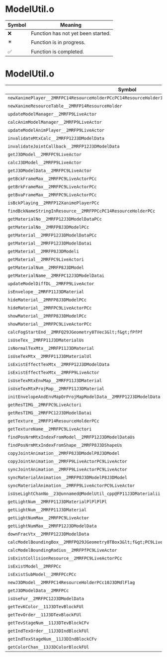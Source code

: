 # ModelUtil.o
| Symbol | Meaning 
| ------------- | ------------- 
| :x: | Function has not yet been started. 
| :eight_pointed_black_star: | Function is in progress. 
| :white_check_mark: | Function is completed. 


# ModelUtil.o
| Symbol | Decompiled? |
| ------------- | ------------- |
| `newXanimePlayer__2MRFPC14ResourceHolderPCcPC14ResourceHolder10J3DMdlFlagP19XanimeResourceTable` | :x: |
| `newXanimeResourceTable__2MRFP14ResourceHolder` | :x: |
| `updateModelManager__2MRFP9LiveActor` | :x: |
| `calcAnimModelManager__2MRFP9LiveActor` | :x: |
| `updateModelAnimPlayer__2MRFP9LiveActor` | :x: |
| `invalidateMtxCalc__2MRFP12J3DModelData` | :x: |
| `invalidateJointCallback__2MRFP12J3DModelData` | :x: |
| `getJ3DModel__2MRFPC9LiveActor` | :x: |
| `calcJ3DModel__2MRFP9LiveActor` | :x: |
| `getJ3DModelData__2MRFPC9LiveActor` | :x: |
| `getBckFrameMax__2MRFPC9LiveActorPCc` | :x: |
| `getBrkFrameMax__2MRFPC9LiveActorPCc` | :x: |
| `getBvaFrameMax__2MRFPC9LiveActorPCc` | :x: |
| `isBckPlaying__2MRFP12XanimePlayerPCc` | :x: |
| `findBckNameStringInResource__2MRFPPCcPC14ResourceHolderPCc` | :x: |
| `getMaterialNo__2MRFP12J3DModelDataPCc` | :white_check_mark: |
| `getMaterialNo__2MRFP8J3DModelPCc` | :white_check_mark: |
| `getMaterial__2MRFP12J3DModelDataPCc` | :white_check_mark: |
| `getMaterial__2MRFP12J3DModelDatai` | :white_check_mark: |
| `getMaterial__2MRFP8J3DModeli` | :white_check_mark: |
| `getMaterial__2MRFPC9LiveActori` | :x: |
| `getMaterialNum__2MRFP8J3DModel` | :white_check_mark: |
| `getMaterialName__2MRFPC12J3DModelDatai` | :x: |
| `updateModelDiffDL__2MRFP9LiveActor` | :x: |
| `isEnvelope__2MRFP11J3DMaterial` | :x: |
| `hideMaterial__2MRFP8J3DModelPCc` | :x: |
| `hideMaterial__2MRFPC9LiveActorPCc` | :x: |
| `showMaterial__2MRFP8J3DModelPCc` | :x: |
| `showMaterial__2MRFPC9LiveActorPCc` | :x: |
| `calcFogStartEnd__2MRFQ29JGeometry8TVec3&lt;f&gt;fPfPf` | :x: |
| `isUseTex__2MRFP11J3DMaterialUs` | :x: |
| `isNormalTexMtx__2MRFP11J3DMaterial` | :x: |
| `isUseTexMtx__2MRFP11J3DMaterialUl` | :x: |
| `isExistEffectTexMtx__2MRFP12J3DModelData` | :x: |
| `isExistEffectTexMtx__2MRFP9LiveActor` | :x: |
| `isUseTexMtxEnvMap__2MRFP11J3DMaterial` | :x: |
| `isUseTexMtxProjMap__2MRFP11J3DMaterial` | :x: |
| `initEnvelopeAndEnvMapOrProjMapModelData__2MRFP12J3DModelData` | :x: |
| `getResTIMG__2MRFPC9LiveActori` | :x: |
| `getResTIMG__2MRFPC12J3DModelDatai` | :x: |
| `getTexture__2MRFP14ResourceHolderPCc` | :x: |
| `getTextureName__2MRFPC9LiveActori` | :x: |
| `findPosNrmMtxIndexFromModel__2MRFP12J3DModelDataUs` | :x: |
| `findPosNrmMtxIndexFromShape__2MRFP8J3DShapeUs` | :x: |
| `copyJointAnimation__2MRFP8J3DModelP8J3DModel` | :x: |
| `copyJointAnimation__2MRFP9LiveActorPC9LiveActor` | :x: |
| `syncJointAnimation__2MRFP9LiveActorPC9LiveActor` | :x: |
| `syncMaterialAnimation__2MRFP8J3DModelP8J3DModel` | :x: |
| `syncMaterialAnimation__2MRFP9LiveActorPC9LiveActor` | :x: |
| `isUseLightChanNo__23@unnamed@ModelUtil_cpp@FP11J3DMaterialii` | :x: |
| `getLightNum__2MRFP11J3DMaterialPlPlPlPl` | :x: |
| `getLightNum__2MRFP11J3DMaterial` | :x: |
| `getLightNumMax__2MRFPC9LiveActor` | :x: |
| `getLightNumMax__2MRFP12J3DModelData` | :x: |
| `downFracVtx__2MRFP12J3DModelData` | :x: |
| `calcModelBoundingBox__2MRFPQ29JGeometry8TBox3&lt;f&gt;PC9LiveActor` | :x: |
| `calcModelBoundingRadius__2MRFPfPC9LiveActor` | :x: |
| `isExistCollisionResource__2MRFPC9LiveActorPCc` | :x: |
| `isExistModel__2MRFPCc` | :x: |
| `isExistSubModel__2MRFPCcPCc` | :x: |
| `newJ3DModel__2MRFPC14ResourceHolderPCc10J3DMdlFlag` | :x: |
| `getJ3DModelData__2MRFPCc` | :x: |
| `isUseFur__2MRFPC12J3DModelData` | :x: |
| `getTevKColor__11J3DTevBlockFUl` | :x: |
| `getTevOrder__11J3DTevBlockFUl` | :x: |
| `getTevStageNum__11J3DTevBlockCFv` | :x: |
| `getIndTexOrder__11J3DIndBlockFUl` | :x: |
| `getIndTexStageNum__11J3DIndBlockCFv` | :x: |
| `getColorChan__13J3DColorBlockFUl` | :x: |
